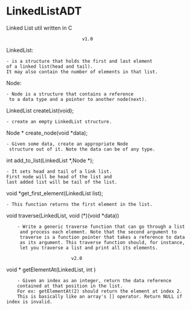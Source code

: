 # LinkedListADT
Linked List util written in C

								v1.0

LinkedList:

	- is a structure that holds the first and last element 
	of a linked list(head and tail). 
	It may also contain the number of elements in that list.


Node:

	- Node is a structure that contains a reference
	 to a data type and a pointer to another node(next).


LinkedList createList(void);

	- create an empty LinkedList structure.


Node * create_node(void *data);

	- Given some data, create an appropriate Node
	 structure out of it. Note the data can be of any type.

int add_to_list(LinkedList *,Node *);
	
	- It sets head and tail of a link list. 
	First node will be head of the list and
	last added list will be tail of the list.

void *get_first_element(LinkedList list);

	- This function returns the first element in the list. 

void traverse(LinkedList, void (*)(void *data))

		- Write a generic traverse function that can go through a list
		 and process each element. Note that the second argument to
		 traverse is a function pointer that takes a reference to data 
		 as its argument. This traverse function should, for instance, 
		 let you traverse a list and print all its elements. 

		 					v2.0

void * getElementAt(LinkedList, int )

		- Given an index as an integer, return the data reference 
		contained at that position in the list. 
		For ex: getElementAt(2) should return the element at index 2. 
		This is basically like an array's [] operator. Return NULL if index is invalid.

